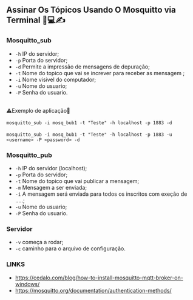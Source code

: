 ## Assinar Os Tópicos Usando O Mosquitto via Terminal 🦟💻✍️

### Mosquitto_sub
+ `-h` IP do servidor;
+ `-p` Porta do servidor;
+ `-d` Permite a impressão de mensagens de depuração;
+ `-t` Nome do topico que vai se increver para receber as mensagem ;
+ `-i` Nome visivel do computador;
+ `-u` Nome do usuario;
+ `-P` Senha do usuario.

<br>⚠️Exemplo de aplicação🤯
<br>
<br>`mosquitto_sub -i mosq_bub1 -t "Teste" -h localhost -p 1883 -d` 
<br> 
<br>`mosquitto_sub -i mosq_bub1 -t "Teste" -h localhost -p 1883 -u <username> -P <password> -d`

### Mosquitto_pub
+ `-h` IP do servidor (localhost);
+ `-p` Porta do servidor;
+ `-t` Nome do topico que vai publicar a mensagem;
+ `-m` Mensagem a ser enviada;
+ `-i` A mensagem será enviada para todos os inscritos com exeção de .....;
+ `-u` Nome do usuario;
+ `-P` Senha do usuario.

### Servidor
+ `-v` começa a rodar;
+ `-c` caminho para o arquivo de configuração.

### LINKS 

+ https://cedalo.com/blog/how-to-install-mosquitto-mqtt-broker-on-windows/
+ https://mosquitto.org/documentation/authentication-methods/
